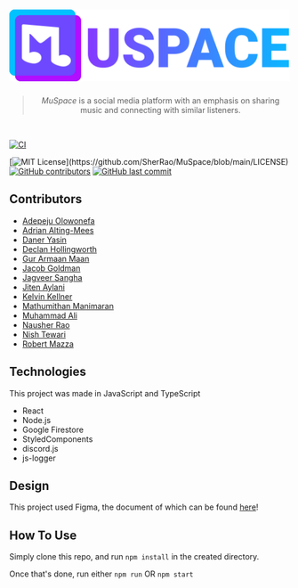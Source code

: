 <h1 align="center"> 
  <a href=""><img src="public/logo.svg" width="512"/></a>
</h1>

<blockquote align="center">
  <em>MuSpace</em> is a social media platform with an emphasis on sharing music and connecting with similar listeners.
</blockquote>

<br/>

[![CI](https://github.com/SherRao/CP-317/actions/workflows/CI.yml/badge.svg)](https://github.com/SherRao/MuSpace/actions/workflows/eslint.yml)

[![MIT License](https://img.shields.io/apm/l/atomic-design-ui.svg?)](https://github.com/SherRao/MuSpace/blob/main/LICENSE)
[![GitHub contributors](https://img.shields.io/github/contributors/SherRao/CP-317.svg?style=flat)](https://github.com/SherRao/MuSpace/graphs/contributors)
[![GitHub last commit](https://img.shields.io/github/last-commit/SherRao/CP-317.svg?style=flat)](https://github.com/SherRao/MuSpace/commits/main)

## Contributors

- [Adepeju Olowonefa](https://www.github.com/Adepeju-nefa)<br/>
- [Adrian Alting-Mees](https://github.com/AdrianAltingMees)<br/>
- [Daner Yasin](https://github.com/danerkestey)<br/>
- [Declan Hollingworth](https://github.com/wowitsdeclan)<br/>
- [Gur Armaan Maan](https://github.com/MAHAULMUSIC)<br/>
- [Jacob Goldman](https://github.com/Caboji)<br/>
- [Jagveer Sangha](https://github.com/Jagveer-Sangha)<br/>
- [Jiten Aylani](https://github.com/aylanij)<br/>
- [Kelvin Kellner](https://github.com/kelvinkellner)<br/>
- [Mathumithan Manimaran](https://www.github.com/MattDank)<br/>
- [Muhammad Ali](https://github.com/zancrash)<br/>
- [Nausher Rao](https://www.github.com/sherrao)<br/>
- [Nish Tewari](https://github.com/XSilviaX)<br/>
- [Robert Mazza](https://github.com/Robert336)<br/>

## Technologies

This project was made in JavaScript and TypeScript

- React
- Node.js
- Google Firestore
- StyledComponents
- discord.js
- js-logger

## Design
This project used Figma, the document of which can be found [here](https://www.figma.com/file/Jh6rAs4sNIZPaELM6qcGEt/Website?node-id=0%3A1)!

## How To Use

Simply clone this repo, and run
`npm install` in the created directory.

Once that's done, run either
`npm run` OR `npm start`
